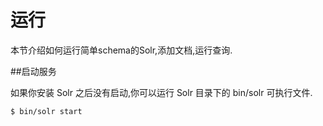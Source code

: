 # 运行

本节介绍如何运行简单schema的Solr,添加文档,运行查询.

##启动服务

如果你安装 Solr 之后没有启动,你可以运行 Solr 目录下的 bin/solr 可执行文件.

    $ bin/solr start